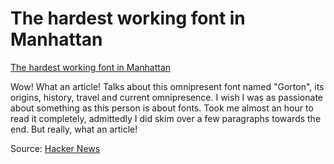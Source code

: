 # The hardest working font in Manhattan

[The hardest working font in Manhattan](https://aresluna.org/the-hardest-working-font-in-manhattan/)

Wow! What an article! Talks about this omnipresent font named "Gorton", its origins, history, travel and current omnipresence. I wish I was as passionate about something as this person is about fonts. Took me almost an hour to read it completely, admittedly I did skim over a few paragraphs towards the end. But really, what an article!

Source: [Hacker News](https://news.ycombinator.com/item?id=43053419)
